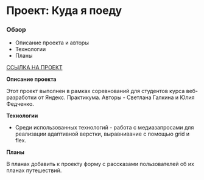# Проект: Куда я поеду

### Обзор
* Описание проекта и авторы
* Технологии
* Планы

[ССЫЛКА НА ПРОЕКТ](https://jufed.github.io/YandexContest/index.html "КУДА Я ПОЕДУ")

**Описание проекта**

Этот проект выполнен в рамках соревнований для студентов курса веб-разработки от Яндекс. Практикума. Авторы - Светлана Галкина и Юлия Федченко. 


**Технологии**

* Среди использованных технологий - работа с медиазапросами для реализации адаптивной верстки, выравнивание с помощью grid и flex. 

**Планы**

В планах добавить к проекту форму с рассказами пользователей об их планах путешествий. 



